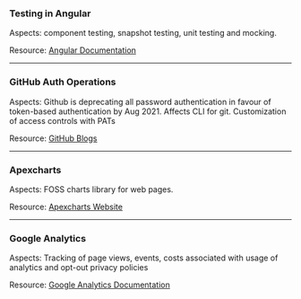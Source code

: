 ### Testing in Angular
Aspects: component testing, snapshot testing, unit testing and mocking.

Resource: [Angular Documentation](https://angular.io/guide/testing)

---

### GitHub Auth Operations
Aspects: Github is deprecating all password authentication in favour of token-based authentication by Aug 2021. Affects CLI for git. Customization of access controls with PATs

Resource: [GitHub Blogs](https://github.blog/2020-12-15-token-authentication-requirements-for-git-operations/)

---

### Apexcharts
Aspects: FOSS charts library for web pages.

Resource: [Apexcharts Website](https://apexcharts.com/)

---

### Google Analytics
Aspects: Tracking of page views, events, costs associated with usage of analytics and opt-out privacy policies

Resource: [Google Analytics Documentation](https://developers.google.com/analytics/devguides/collection/gtagjs)